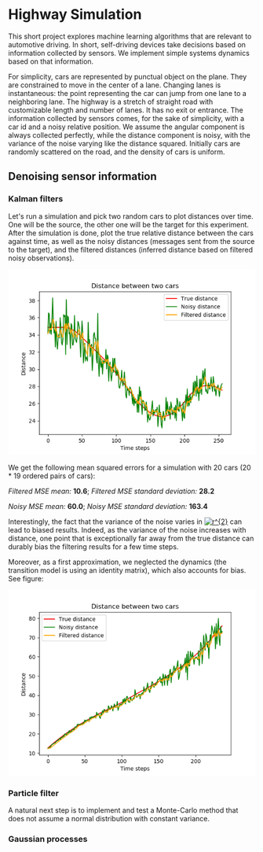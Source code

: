 # Highway Simulation

This short project explores machine learning algorithms that are relevant to automotive driving. 
In short, self-driving devices take decisions based on information collected by sensors.
We implement simple systems dynamics based on that information.

For simplicity, cars are represented by punctual object on the plane. 
They are constrained to move in the center of a lane.
Changing lanes is instantaneous: the point representing the car can jump from one lane to a neighboring lane.
The highway is a stretch of straight road with customizable length and number of lanes.
It has no exit or entrance.
The information collected by sensors comes, for the sake of simplicity, with a car id and a noisy relative position.
We assume the angular component is always collected perfectly, while the distance component is noisy, with the variance of the noise varying like the distance squared.
Initially cars are randomly scattered on the road, and the density of cars is uniform.

## Denoising sensor information

### Kalman filters

Let's run a simulation and pick two random cars to plot distances over time. One will be the source, the other one will be the target for this experiment.
After the simulation is done, plot the true relative distance between the cars against time, as well as the noisy distances (messages sent from the source to the target), and the filtered distances (inferred distance based on filtered noisy observations).

![Filtered distances](figures/distance_between_two_cars.png)


We get the following mean squared errors for a simulation with 20 cars (20 * 19 ordered pairs of cars):

*Filtered MSE mean:* **10.6**; *Filtered MSE standard deviation:* **28.2**

*Noisy MSE mean:* **60.0**; *Noisy MSE standard deviation:* **163.4**

Interestingly, the fact that the variance of the noise varies in <a href="https://www.codecogs.com/eqnedit.php?latex=r^{2}" target="_blank"><img src="https://latex.codecogs.com/gif.latex?r^{2}" title="r^{2}" /></a> can lead to biased results. Indeed, as the variance of the noise increases with distance, one point that is exceptionally far away from the true distance can durably bias the filtering results for a few time steps.

Moreover, as a first approximation, we neglected the dynamics (the transition model is using an identity matrix), which also accounts for bias. See figure:


![Filtered distances with bias](figures/distances_between_two_cars_3.png)

### Particle filter

A natural next step is to implement and test a Monte-Carlo method that does not assume a normal distribution with constant variance.

### Gaussian processes
